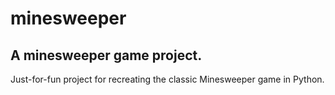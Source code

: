 # minesweeper
## A minesweeper game project.

Just-for-fun project for recreating the classic Minesweeper game in Python.
